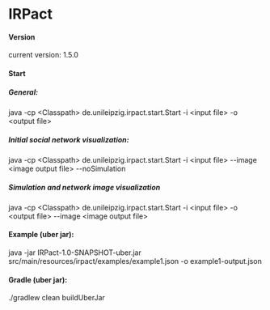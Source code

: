 # IRPact

#### Version

current version: 1.5.0

#### Start

##### General:

java -cp &lt;Classpath&gt; de.unileipzig.irpact.start.Start -i &lt;input file&gt; -o &lt;output file&gt;

##### Initial social network visualization:

java -cp &lt;Classpath&gt; de.unileipzig.irpact.start.Start -i &lt;input file&gt; --image &lt;image output file&gt; --noSimulation

##### Simulation and network image visualization

java -cp &lt;Classpath&gt; de.unileipzig.irpact.start.Start -i &lt;input file&gt; -o &lt;output file&gt; --image &lt;image output file&gt;

#### Example (uber jar):

java -jar IRPact-1.0-SNAPSHOT-uber.jar src/main/resources/irpact/examples/example1.json -o example1-output.json

#### Gradle (uber jar):

./gradlew clean buildUberJar
